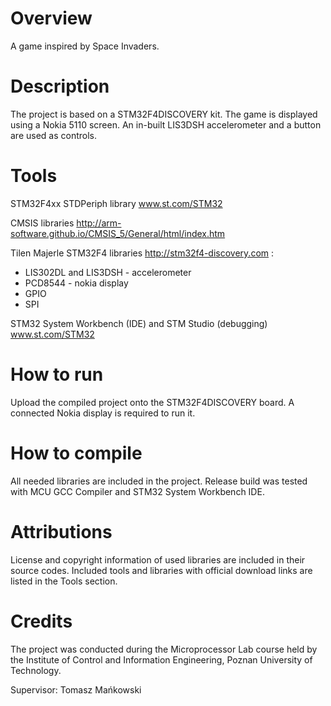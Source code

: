 # Overview

A game inspired by Space Invaders.
# Description

The project is based on a STM32F4DISCOVERY kit. The game is displayed using a Nokia 5110 screen. An in-built LIS3DSH accelerometer and a button are used as controls.
# Tools

STM32F4xx STDPeriph library www.st.com/STM32

CMSIS libraries http://arm-software.github.io/CMSIS_5/General/html/index.htm

Tilen Majerle STM32F4 libraries http://stm32f4-discovery.com :
- LIS302DL and LIS3DSH - accelerometer 
- PCD8544 - nokia display
- GPIO
- SPI

STM32 System Workbench (IDE) and STM Studio (debugging) www.st.com/STM32

# How to run

Upload the compiled project onto the STM32F4DISCOVERY board. A connected Nokia display is required to run it.

# How to compile

All needed libraries are included in the project. Release build was tested with MCU GCC Compiler and STM32 System Workbench IDE.

# Attributions

License and copyright information of used libraries are included in their source codes. 
Included tools and libraries with official download links are listed in the Tools section.

# Credits

The project was conducted during the Microprocessor Lab course held by the Institute of Control and Information Engineering, Poznan University of Technology.

Supervisor: Tomasz Mańkowski
